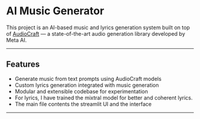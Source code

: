 # AI Music Generator

This project is an AI-based music and lyrics generation system built on top of [AudioCraft](https://github.com/facebookresearch/audiocraft) — a state-of-the-art audio generation library developed by Meta AI.

---

## Features

- Generate music from text prompts using AudioCraft models
- Custom lyrics generation integrated with music generation
- Modular and extensible codebase for experimentation
- For lyrics, I have trained the mixtral model for better and coherent lyrics.
- The main file contents the streamlit UI and the interface 
---


